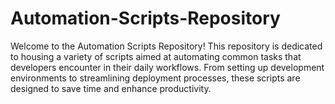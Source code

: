 # Automation-Scripts-Repository
Welcome to the Automation Scripts Repository! This repository is dedicated to housing a variety of scripts aimed at automating common tasks that developers encounter in their daily workflows. From setting up development environments to streamlining deployment processes, these scripts are designed to save time and enhance productivity.
